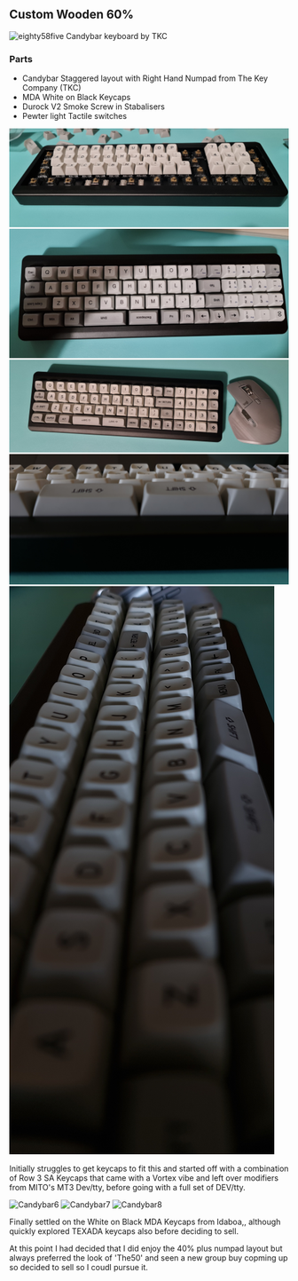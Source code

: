 ## Custom Wooden 60%

![eighty58five Candybar keyboard by TKC](https://github.com/eighty58five/eighty58five.keebs/blob/gh-pages/docs/assets/images/keyboards/candybar/20210609_200936.jpg?raw=true)

### Parts

- Candybar Staggered layout with Right Hand Numpad from The Key Company (TKC)
- MDA White on Black Keycaps
- Durock V2 Smoke Screw in Stabalisers
- Pewter light Tactile switches

![Candybar1](https://github.com/eighty58five/eighty58five.keebs/blob/gh-pages/docs/assets/images/keyboards/candybar/20210307_230614.jpg?raw=true)
![Candybar2](https://github.com/eighty58five/eighty58five.keebs/blob/gh-pages/docs/assets/images/keyboards/candybar/20210302_222755.jpg?raw=true)
![Candybar3](https://github.com/eighty58five/eighty58five.keebs/blob/gh-pages/docs/assets/images/keyboards/candybar/20210307_231042.jpg?raw=true)
![Candybar4](https://github.com/eighty58five/eighty58five.keebs/blob/gh-pages/docs/assets/images/keyboards/candybar/20210313_143327.jpg?raw=true)
![Candybar5](https://github.com/eighty58five/eighty58five.keebs/blob/gh-pages/docs/assets/images/keyboards/candybar/20210313_143253.jpg?raw=true)

Initially struggles to get keycaps to fit this and started off with a combination of Row 3 SA Keycaps that came with a Vortex vibe and left over modifiers from MITO's MT3 Dev/tty, before going with a full set of DEV/tty.

![Candybar6](https://github.com/eighty58five/eighty58five.keebs/blob/gh-pages/docs/assets/images/keyboards/candybar/20210609_202057.jpg?raw=true)
![Candybar7](https://github.com/eighty58five/eighty58five.keebs/blob/gh-pages/docs/assets/images/keyboards/candybar/20210609_200936.jpg?raw=true)
![Candybar8](https://github.com/eighty58five/eighty58five.keebs/blob/gh-pages/docs/assets/images/keyboards/candybar/20220318_172208.jpg?raw=true)

Finally settled on the White on Black MDA Keycaps from Idaboa,, although quickly explored TEXADA keycaps also before deciding to sell.

At this point I had decided that I did enjoy the 40% plus numpad layout but always preferred the look of 'The50' and seen a new group buy copming up so decided to sell so I coudl pursue it.
